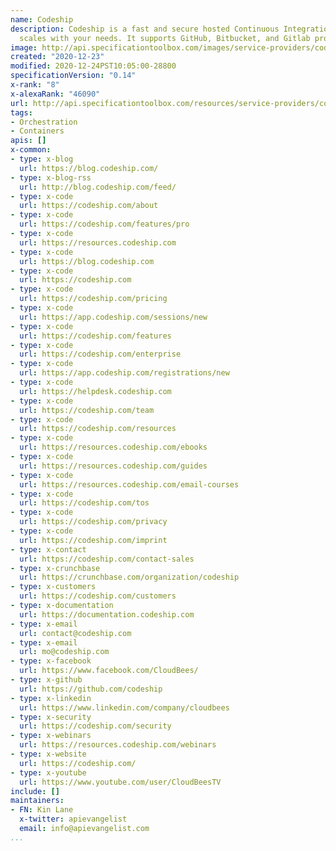 ```yaml
---
name: Codeship
description: Codeship is a fast and secure hosted Continuous Integration service that
  scales with your needs. It supports GitHub, Bitbucket, and Gitlab projects.
image: http://api.specificationtoolbox.com/images/service-providers/codeship.jpg
created: "2020-12-23"
modified: 2020-12-24PST10:05:00-28800
specificationVersion: "0.14"
x-rank: "8"
x-alexaRank: "46090"
url: http://api.specificationtoolbox.com/resources/service-providers/codeship/
tags:
- Orchestration
- Containers
apis: []
x-common:
- type: x-blog
  url: https://blog.codeship.com/
- type: x-blog-rss
  url: http://blog.codeship.com/feed/
- type: x-code
  url: https://codeship.com/about
- type: x-code
  url: https://codeship.com/features/pro
- type: x-code
  url: https://resources.codeship.com
- type: x-code
  url: https://blog.codeship.com
- type: x-code
  url: https://codeship.com
- type: x-code
  url: https://codeship.com/pricing
- type: x-code
  url: https://app.codeship.com/sessions/new
- type: x-code
  url: https://codeship.com/features
- type: x-code
  url: https://codeship.com/enterprise
- type: x-code
  url: https://app.codeship.com/registrations/new
- type: x-code
  url: https://helpdesk.codeship.com
- type: x-code
  url: https://codeship.com/team
- type: x-code
  url: https://codeship.com/resources
- type: x-code
  url: https://resources.codeship.com/ebooks
- type: x-code
  url: https://resources.codeship.com/guides
- type: x-code
  url: https://resources.codeship.com/email-courses
- type: x-code
  url: https://codeship.com/tos
- type: x-code
  url: https://codeship.com/privacy
- type: x-code
  url: https://codeship.com/imprint
- type: x-contact
  url: https://codeship.com/contact-sales
- type: x-crunchbase
  url: https://crunchbase.com/organization/codeship
- type: x-customers
  url: https://codeship.com/customers
- type: x-documentation
  url: https://documentation.codeship.com
- type: x-email
  url: contact@codeship.com
- type: x-email
  url: mo@codeship.com
- type: x-facebook
  url: https://www.facebook.com/CloudBees/
- type: x-github
  url: https://github.com/codeship
- type: x-linkedin
  url: https://www.linkedin.com/company/cloudbees
- type: x-security
  url: https://codeship.com/security
- type: x-webinars
  url: https://resources.codeship.com/webinars
- type: x-website
  url: https://codeship.com/
- type: x-youtube
  url: https://www.youtube.com/user/CloudBeesTV
include: []
maintainers:
- FN: Kin Lane
  x-twitter: apievangelist
  email: info@apievangelist.com
...
```

